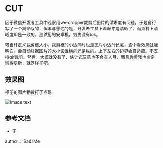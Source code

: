 # CUT

因于微信开发者工具中观察用we-cropper裁剪后图片的清晰度有问题，于是自行写了一个简陋版的，但事与愿违的是，开发者工具上看起来是清晰了，而真机上清晰度却是一致的，测试用的安卓机，穷鬼没有ios。

可自行定义裁剪框大小，裁剪框的小边同时也是图片小边的长度，这个看效果就能明白。会自动根据图片的大小设置横向还是纵向。上下左右的边界会自适应。不支持gif裁剪。然后，大概就没有了，估计这玩意也不会有人用，而且后续我也肯定懒得更新，就这样子吧。

## 效果图
相册的图片稍微打了点码

![Image text](https://github.com/dk130120110/cut/blob/master/miniprogram/images/cut.gif?raw=true)

## 参考文档

- 无

author： SadaMe
